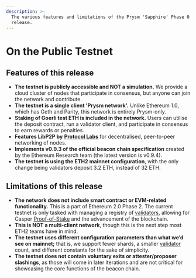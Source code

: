```yaml
---
description: >-
  The various features and limitations of the Prysm 'Sapphire' Phase 0 testnet
  release.
---
```


# On the Public Testnet

## Features of this release

* **The testnet is publicly accessible and NOT a simulation.** We provide a cloud cluster of nodes that participate in consensus, but anyone can join the network and contribute.
* **The testnet is a single client 'Prysm network'.** Unlike Ethereum 1.0, which has Geth and Parity, this network is entirely Prysm-only.
* **Staking of Goerli test ETH is included in the network.** Users can utilise the deposit contract, run a validator client, and participate in consensus to earn rewards or penalties.
* **Features LibP2P by** [**Protocol Labs**](https://protocol.ai/) for decentralised, peer-to-peer networking of nodes.
* **Implements v0.9.3 of the official beacon chain specification** created by the Ethereum Research team \(the latest version is v0.9.4\).
* **The testnet is using the ETH2 mainnet configuration**, with the only change being validators deposit 3.2 ETH, instead of 32 ETH.

## Limitations of this release

* **The network does not include smart contract or EVM-related functionality.** This is a part of Ethereum 2.0 Phase 2. The current testnet is only tasked with managing a registry of [validators](../glossaries/terminology.md#validator), allowing for Casper [Proof-of-Stake](../glossaries/terminology.md#proof-of-stake-pos) and the advancement of the blockchain.
* **This is NOT a multi-client network**, though this is the next step most ETH2 teams have in mind.
* **The testnet uses different configuration parameters than what we’d see on mainnet;** that is, we support fewer shards, a smaller [validator](../glossaries/terminology.md#validator) count, and different constants for the sake of simplicity.
* **The testnet does not contain voluntary exits or attester/proposer slashings**, as those will come in later iterations and are not critical for showcasing the core functions of the beacon chain.

